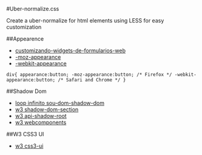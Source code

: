 #Uber-normalize.css

Create a uber-normalize for html elements using LESS for easy customization


##Appearence
* [customizando-widgets-de-formularios-web](http://loopinfinito.com.br/2012/08/08/customizando-widgets-de-formularios-web/ "customizando-widgets-de-formularios-web")
* [-moz-appearance](https://developer.mozilla.org/en-US/docs/CSS/-moz-appearance "-moz-appearance")
* [-webkit-appearance](http://css-infos.net/property/-webkit-appearance "-webkit-appearance")

`div{
	appearance:button;
	-moz-appearance:button; /* Firefox */
	-webkit-appearance:button; /* Safari and Chrome */
	}`


##Shadow Dom
* [loop infinito sou-dom-shadow-dom](http://loopinfinito.com.br/2012/07/17/sou-dom-shadow-dom/ "sou-dom-shadow-dom")
* [w3 shadow-dom-section](http://www.w3.org/TR/components-intro/#shadow-dom-section "shadow-dom-section")
* [w3 api-shadow-root ](http://www.w3.org/TR/shadow-dom/#api-shadow-root "api-shadow-root ")
* [w3 webcomponents](https://dvcs.w3.org/hg/webcomponents/raw-file/tip/spec/shadow/index.html "w3 webcomponents")





##W3 CSS3 UI
* [w3 css3-ui](http://www.w3.org/TR/css3-ui/ "css3-ui")
